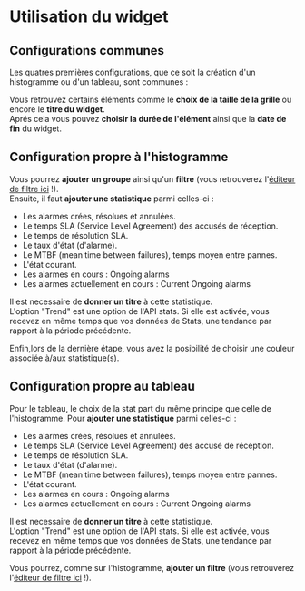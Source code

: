 # Utilisation du widget

## Configurations communes

Les quatres premières configurations, que ce soit la création d'un histogramme ou d'un tableau, sont communes :

Vous retrouvez certains éléments comme le **choix de la taille de la grille** ou encore le **titre du widget**.  
Aprés cela vous pouvez **choisir la durée de l'élément** ainsi que la **date de fin** du widget.  

## Configuration propre à l'histogramme

Vous pourrez **ajouter un groupe** ainsi qu'un **filtre** (vous retrouverez l'[éditeur de filtre ici](../../filtres/index.md) !).  
Ensuite, il faut **ajouter une statistique** parmi celles-ci :  

- Les alarmes crées, résolues et annulées.
- Le temps SLA (Service Level Agreement) des accusés de réception.
- Le temps de résolution SLA.
- Le taux d'état (d'alarme).
- Le MTBF  (mean time between failures), temps moyen entre pannes.
- L'état courant.
- Les alarmes en cours : Ongoing alarms
- Les alarmes actuellement en cours : Current Ongoing alarms

Il est necessaire de **donner un titre** à cette statistique.  
L'option "Trend" est une option de l'API stats. Si elle est activée, vous recevez en même temps que vos données de Stats, une tendance par rapport à la période précédente.  

Enfin,lors de la dernière étape, vous avez la posibilité de choisir une couleur associée à/aux statistique(s).

## Configuration propre au tableau

Pour le tableau, le choix de la stat part du même principe que celle de l'histogramme. 
Pour **ajouter une statistique** parmi celles-ci :  

- Les alarmes crées, résolues et annulées.
- Le temps SLA (Service Level Agreement) des accusé de réception.
- Le temps de résolution SLA.
- Le taux d'état (d'alarme).
- Le MTBF  (mean time between failures), temps moyen entre pannes.
- L'état courant.
- Les alarmes en cours : Ongoing alarms
- Les alarmes actuellement en cours : Current Ongoing alarms

Il est necessaire de **donner un titre** à cette statistique.  
L'option "Trend" est une option de l'API stats. Si elle est activée, vous recevez en même temps que vos données de Stats, une tendance par rapport à la période précédente.  

Vous pourrez, comme sur l'histogramme, **ajouter un filtre** (vous retrouverez l'[éditeur de filtre ici](../../filtres/index.md) !).  
